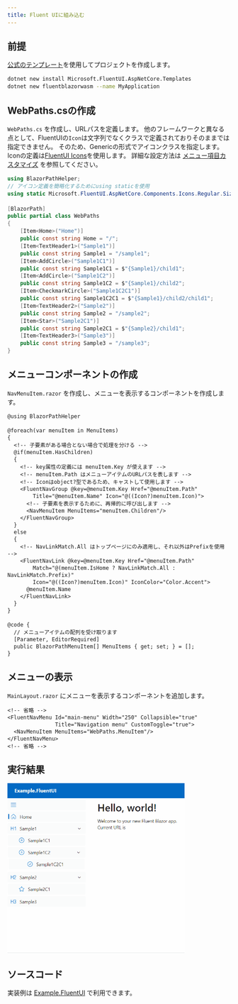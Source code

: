 ```yaml
---
title: Fluent UIに組み込む
---
```


## 前提

[公式のテンプレート](https://www.fluentui-blazor.net/CodeSetup)を使用してプロジェクトを作成します。

```bash title="FluentUI テンプレートの導入"
dotnet new install Microsoft.FluentUI.AspNetCore.Templates
dotnet new fluentblazorwasm --name MyApplication
```

## WebPaths.csの作成

`WebPaths.cs` を作成し、URLパスを定義します。
他のフレームワークと異なる点として、FluentUIの`Icon`は文字列でなくクラスで定義されておりそのままでは指定できません。
そのため、Genericの形式でアイコンクラスを指定します。
Iconの定義は[FluentUI Icons](https://www.fluentui-blazor.net/Icon)を使用します。
詳細な設定方法は [メニュー項目カスタマイズ](../MenuCustomization.md) を参照してください。

```csharp title="WebPaths.cs"
using BlazorPathHelper;
// アイコン定義を簡略化するためにusing staticを使用
using static Microsoft.FluentUI.AspNetCore.Components.Icons.Regular.Size20;

[BlazorPath]
public partial class WebPaths
{
    [Item<Home>("Home")]
    public const string Home = "/";
    [Item<TextHeader1>("Sample1")]
    public const string Sample1 = "/sample1";
    [Item<AddCircle>("Sample1C1")]
    public const string Sample1C1 = $"{Sample1}/child1";
    [Item<AddCircle>("Sample1C2")]
    public const string Sample1C2 = $"{Sample1}/child2";
    [Item<CheckmarkCircle>("Sample1C2C1")]
    public const string Sample1C2C1 = $"{Sample1}/child2/child1";
    [Item<TextHeader2>("Sample2")]
    public const string Sample2 = "/sample2";
    [Item<Star>("Sample2C1")]
    public const string Sample2C1 = $"{Sample2}/child1";
    [Item<TextHeader3>("Sample3")]
    public const string Sample3 = "/sample3";
}
```

## メニューコンポーネントの作成

`NavMenuItem.razor` を作成し、メニューを表示するコンポーネントを作成します。

```razor title="NavMenuItem.razor"
@using BlazorPathHelper

@foreach(var menuItem in MenuItems)
{
  <!-- 子要素がある場合とない場合で処理を分ける -->
  @if(menuItem.HasChildren)
  {
    <!-- key属性の定義には menuItem.Key が使えます -->
    <!-- menuItem.Path はメニューアイテムのURLパスを表します -->
    <!-- Iconはobject?型であるため、キャストして使用します -->
    <FluentNavGroup @key=@menuItem.Key Href="@menuItem.Path"
        Title="@menuItem.Name" Icon="@((Icon?)menuItem.Icon)">
      <!-- 子要素を表示するために、再帰的に呼び出します -->
      <NavMenuItem MenuItems="menuItem.Children"/>
    </FluentNavGroup>
  }
  else
  {
    <!-- NavLinkMatch.All はトップページにのみ適用し、それ以外はPrefixを使用 -->
    <FluentNavLink @key=@menuItem.Key Href="@menuItem.Path"
        Match="@(menuItem.IsHome ? NavLinkMatch.All : NavLinkMatch.Prefix)"
        Icon="@((Icon?)menuItem.Icon)" IconColor="Color.Accent">
      @menuItem.Name
    </FluentNavLink>
  }
}

@code {
  // メニューアイテムの配列を受け取ります
  [Parameter, EditorRequired]
  public BlazorPathMenuItem[] MenuItems { get; set; } = [];
}
```

## メニューの表示

`MainLayout.razor` にメニューを表示するコンポーネントを追加します。

```razor title="MainLayout.razor"
<!-- 省略 -->
<FluentNavMenu Id="main-menu" Width="250" Collapsible="true"
               Title="Navigation menu" CustomToggle="true">
  <NavMenuItem MenuItems="WebPaths.MenuItem"/>
</FluentNavMenu>
<!-- 省略 -->
```

## 実行結果

<img src="sample-fluentui.gif" style="width:400px;">


## ソースコード
実装例は [Example.FluentUI](https://github.com/arika0093/BlazorPathHelper/tree/main/examples/Example.FluentUI/) で利用できます。
